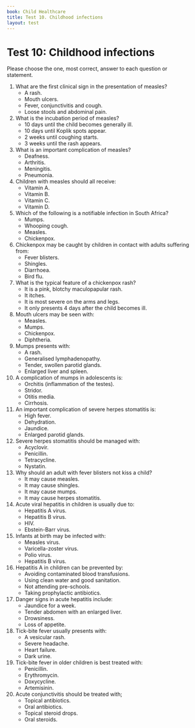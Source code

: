 ```yaml
---
book: Child Healthcare
title: Test 10. Childhood infections
layout: test
---
```


# Test 10: Childhood infections

Please choose the one, most correct, answer to each question or statement.

1.	What are the first clinical sign in the presentation of measles?
	*	A rash.
	*	Mouth ulcers.
	*	Fever, conjunctivitis and cough.
	*	Loose stools and abdominal pain.
2.	What is the incubation period of measles?
	*	10 days until the child becomes generally ill.
	*	10 days until Koplik spots appear.
	*	2 weeks until coughing starts.
	*	3 weeks until the rash appears.
3.	What is an important complication of measles?
	*	Deafness.
	*	Arthritis.
	*	Meningitis.
	*	Pneumonia.
4.	Children with measles should all receive:
	*	Vitamin A.
	*	Vitamin B.
	*	Vitamin C.
	*	Vitamin D.
5.	Which of the following is a notifiable infection in South Africa?
	*	Mumps.
	*	Whooping cough.
	*	Measles.
	*	Chickenpox.
6.	Chickenpox may be caught by children in contact with adults suffering from:
	*	Fever blisters.
	*	Shingles.
	*	Diarrhoea.
	*	Bird flu.
7.	What is the typical feature of a chickenpox rash?
	*	It is a pink, blotchy maculopapular rash.
	*	It itches.
	*	It is most severe on the arms and legs.
	*	It only presents 4 days after the child becomes ill.
8.	Mouth ulcers may be seen with:
	*	Measles.
	*	Mumps.
	*	Chickenpox.
	*	Diphtheria.
9.	Mumps presents with:
	*	A rash.
	*	Generalised lymphadenopathy.
	*	Tender, swollen parotid glands.
	*	Enlarged liver and spleen.
10.	A complication of mumps in adolescents is:
	*	Orchitis (inflammation of the testes).
	*	Stridor.
	*	Otitis media.
	*	Cirrhosis.
11.	An important complication of severe herpes stomatitis is:
	*	High fever.
	*	Dehydration.
	*	Jaundice.
	*	Enlarged parotid glands.
12.	Severe herpes stomatitis should be managed with:
	*	Acyclovir.
	*	Penicillin.
	*	Tetracycline.
	*	Nystatin.
13.	Why should an adult with fever blisters not kiss a child?
	*	It may cause measles.
	*	It may cause shingles.
	*	It may cause mumps.
	*	It may cause herpes stomatitis.
14.	Acute viral hepatitis in children is usually due to:
	*	Hepatitis A virus.
	*	Hepatitis B virus.
	*	HIV.
	*	Ebstein-Barr virus.
15.	Infants at birth may be infected with:
	*	Measles virus.
	*	Varicella-zoster virus.
	*	Polio virus.
	*	Hepatitis B virus.
16.	Hepatitis A in children can be prevented by:
	*	Avoiding contaminated blood transfusions.
	*	Using clean water and good sanitation.
	*	Not attending pre-schools.
	*	Taking prophylactic antibiotics.
17.	Danger signs in acute hepatitis include:
	*	Jaundice for a week.
	*	Tender abdomen with an enlarged liver.
	*	Drowsiness.
	*	Loss of appetite.
18.	Tick-bite fever usually presents with:
	*	A vesicular rash.
	*	Severe headache.
	*	Heart failure.
	*	Dark urine.
19.	Tick-bite fever in older children is best treated with:
	*	Penicillin.
	*	Erythromycin.
	*	Doxycycline.
	*	Artemisinin.
20.	Acute conjunctivitis should be treated with;
	*	Topical antibiotics.
	*	Oral antibiotics.
	*	Topical steroid drops.
	*	Oral steroids.
